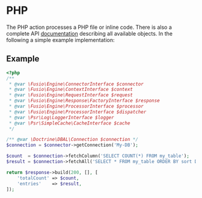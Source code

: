 
# PHP

The PHP action processes a PHP file or inline code. There is also a complete API
[documentation](http://www.fusio-project.org/documentation/php) describing all
available objects. In the following a simple example implementation:

## Example

```php
<?php
/**
 * @var \Fusio\Engine\ConnectorInterface $connector
 * @var \Fusio\Engine\ContextInterface $context
 * @var \Fusio\Engine\RequestInterface $request
 * @var \Fusio\Engine\Response\FactoryInterface $response
 * @var \Fusio\Engine\ProcessorInterface $processor
 * @var \Fusio\Engine\ProcessorInterface $dispatcher
 * @var \Psr\Log\LoggerInterface $logger
 * @var \Psr\SimpleCache\CacheInterface $cache
 */

/** @var \Doctrine\DBAL\Connection $connection */
$connection = $connector->getConnection('My-DB');

$count  = $connection->fetchColumn('SELECT COUNT(*) FROM my_table');
$result = $connection->fetchAll('SELECT * FROM my_table ORDER BY sort DESC');

return $response->build(200, [], [
    'totalCount' => $count,
    'entries'    => $result,
]);
```
